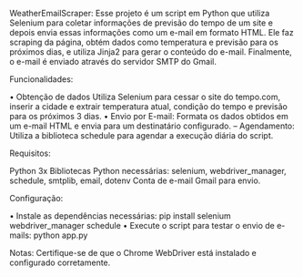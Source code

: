 WeatherEmailScraper:
Esse projeto é um script em Python que utiliza Selenium para coletar informações de previsão do tempo de um site e depois envia essas informações como um e-mail em formato HTML. Ele faz scraping da página, obtém dados como temperatura e previsão para os próximos dias, e utiliza Jinja2 para gerar o conteúdo do e-mail. Finalmente, o e-mail é enviado através do servidor SMTP do Gmail.

Funcionalidades:

•	Obtenção de dados Utiliza Selenium para cessar o site do tempo.com, inserir a cidade e extrair temperatura atual, condição do tempo e previsão para os próximos 3 dias.
•	Envio por E-mail: Formata os dados obtidos em um e-mail HTML e envia para um destinatário configurado. – Agendamento: Utiliza a biblioteca schedule para agendar a execução diária do script.

Requisitos:

Python 3x Bibliotecas Python necessárias: selenium, webdriver_manager, schedule, smtplib, email, dotenv Conta de e-mail Gmail para envio.

Configuração: 

•	Instale as dependências necessárias: pip install selenium webdriver_manager schedule
•	Execute o script para testar o envio de e-mails: python app.py

Notas: 
Certifique-se de que o Chrome WebDriver está instalado e configurado corretamente.       
